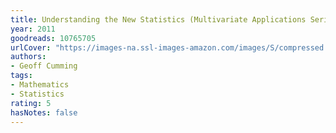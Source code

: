 ```yaml
---
title: Understanding the New Statistics (Multivariate Applications Series)
year: 2011
goodreads: 10765705
urlCover: "https://images-na.ssl-images-amazon.com/images/S/compressed.photo.goodreads.com/books/1340738948i/10765705.jpg"
authors:
- Geoff Cumming
tags:
- Mathematics
- Statistics
rating: 5
hasNotes: false
---
```

